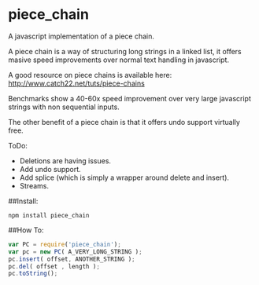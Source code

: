 # piece_chain
A javascript implementation of a piece chain.

A piece chain is a way of structuring long strings in a linked list, it offers masive speed improvements over normal text handling in javascript. 

A good resource on piece chains is available here: http://www.catch22.net/tuts/piece-chains

Benchmarks show a 40-60x speed improvement over very large javascript strings with non sequential inputs. 

The other benefit of a piece chain is that it offers undo support virtually free.

ToDo: 
* Deletions are having issues.
* Add undo support.
* Add splice (which is simply a wrapper around delete and insert).
* Streams.


 ##Install:

`npm install piece_chain`

##How To:

```javascript
var PC = require('piece_chain');
var pc = new PC( A_VERY_LONG_STRING );
pc.insert( offset, ANOTHER_STRING );
pc.del( offset , length );
pc.toString();
```
